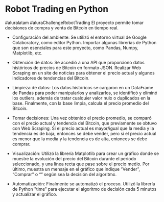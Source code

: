 # Robot Trading en Python
#aluralatam #aluraChallengeRobotTrading
El proyecto permite tomar decisiones de compra y venta de Bitcoin en tiempo real.

- Configuración del ambiente: Se utilizó el entorno virtual de Google Colaboratory, como editor Python. Importar algunas librerías de Python que son esenciales para este proyecto, como Pandas, Numpy, Matplotlib, etc.

- Obtención de datos: Se accedió a una API que proporciono datos históricos de precios de Bitcoin en formato JSON. Realizar Web Scraping en un site de noticias para obtener el precio actual y algunos indicadores de tendencias del Bitcoin.

- Limpieza de datos: Los datos históricos se cargaron en un DataFrame de Pandas para poder manipularlos y analizarlos, se identificó y eliminó los outliers, además de tratar cualquier valor nulo o duplicados en la base. Finalmente, con la base limpia, calcula el precio promedio del Bitcoin.

- Tomar decisiones: Una vez obtenido el precio promedio, se comparó con el precio actual y tendencia del Bitcoin, que previamente se obtuvo con Web Scraping. Si el precio actual es mayor/igual que la media y la tendencia es de baja, entonces se debe vender, pero si el precio actual es menor que la media y la tendencia es de alta, entonces se debe comprar.

- Visualización: Utilizó la librería Matplotlib para crear un gráfico donde se muestre la evolución del precio del Bitcoin durante el periodo seleccionado, y una línea recta que pase sobre el precio medio. Por último, muestra un mensaje en el gráfico que indique “Vender”, “Comprar” o “” según sea la decisión del algoritmo.

- Automatización: Finalmente se automatizó el proceso. Utilizó la librería de Python "time" para ejecutar el algoritmo de decisión cada 5 minutos y actualizar el gráfico.
